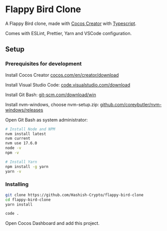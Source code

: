 # Flappy Bird Clone

A Flappy Bird clone, made with [Cocos Creator](https://www.cocos.com/en/creator) with
[Typescript](https://www.typescriptlang.org/).

Comes with ESLint, Prettier, Yarn and VSCode configuration.

## Setup

### Prerequisites for development

Install Cocos Creator [cocos.com/en/creator/download](https://www.cocos.com/en/creator/download)

Install Visual Studio Code: [code.visualstudio.com/download](https://code.visualstudio.com/download)

Install Git Bash: [git-scm.com/download/win](https://git-scm.com/download/win)

Install nvm-windows, choose nvm-setup.zip:
[github.com/coreybutler/nvm-windows/releases](https://github.com/coreybutler/nvm-windows/releases)

Open Git Bash as system administrator:

```bash
# Install Node and NPM
nvm install latest
nvm current
nvm use 17.6.0
node -v
npm -v

# Install Yarn
npm install -g yarn
yarn -v
```

### Installing

```bash
git clone https://github.com/Hashish-Crypto/flappy-bird-clone
cd flappy-bird-clone
yarn install

code .
```

Open Cocos Dashboard and add this project.
